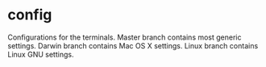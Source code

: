 # config
Configurations for the terminals.
Master branch contains most generic settings.
Darwin branch contains Mac OS X settings.
Linux branch contains Linux GNU settings.
